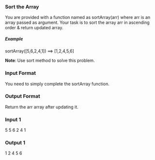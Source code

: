 ### Sort the Array

You are provided with a function named as sortArray(arr) where arr is an array passed as argument.
Your task is to sort the array arr in ascending order & return updated array.

##### Example
sortArray([5,6,2,4,1]) ==> [1,2,4,5,6]

**Note**: Use sort method to solve this problem.


### Input Format
You need to simply complete the sortArray function.

### Output Format
Return the arr array after updating it.

### Input 1
5
5 6 2 4 1

### Output 1
1 2 4 5 6